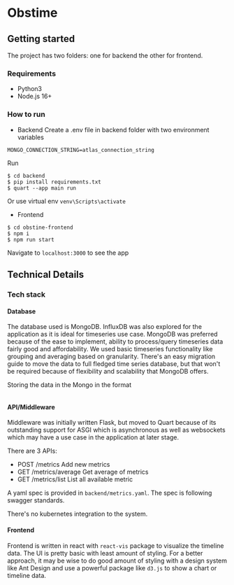 # Obstime

## Getting started
The project has two folders: one for backend the other for frontend.

### Requirements
- Python3
- Node.js 16+

### How to run
- Backend
Create a .env file in backend folder with two environment variables
```
MONGO_CONNECTION_STRING=atlas_connection_string
```

Run
```
$ cd backend
$ pip install requirements.txt
$ quart --app main run
```

Or use virtual env
`venv\Scripts\activate`

- Frontend
```
$ cd obstine-frontend
$ npm i
$ npm run start
```

Navigate to `localhost:3000` to see the app

## Technical Details

### Tech stack

#### Database
The database used is MongoDB. InfluxDB was also explored for the application as it is ideal for timeseries use case. MongoDB was preferred because of the ease to implement, ability to process/query timeseries data fairly good and affordability.
We used basic timeseries functionality like grouping and averaging based on granularity. There's an easy migration guide to move the data to full fledged time series database, but that won't be required because of flexibility and scalability that MongoDB offers.

Storing the data in the Mongo in the format

```
```

#### API/Middleware
Middleware was initially written Flask, but moved to Quart because of its outstanding support for ASGI which is asynchronous as well as websockets which may have a use case in the application at later stage.

There are 3 APIs:
- POST /metrics Add new metrics
- GET /metrics/average Get average of metrics
- GET /metrics/list List all available metric

A yaml spec is provided in `backend/metrics.yaml`. The spec is following swagger standards.

There's no kubernetes integration to the system.

#### Frontend
Frontend is written in react with `react-vis` package to visualize the timeline data. The UI is pretty basic with least amount of styling. For a better approach, it may be wise to do good amount of styling with a design system like Ant Design and use a powerful package like `d3.js` to show a chart or timeline data.

